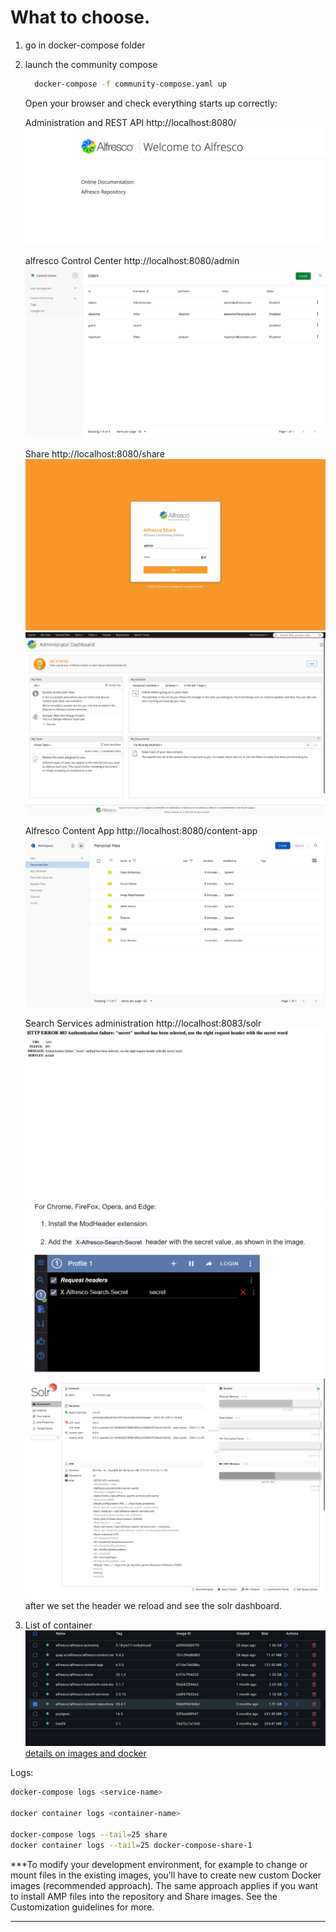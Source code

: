# What to choose.
1. go in docker-compose folder
2. launch the community compose 
   ```bash
     docker-compose -f community-compose.yaml up

   ```
  
    Open your browser and check everything starts up correctly:

    Administration and REST API  http://localhost:8080/
    ![alt text](image.png)


    alfresco Control Center	 http://localhost:8080/admin
    ![alt text](image-1.png)

    Share	http://localhost:8080/share
    ![alt text](image-2.png)
    ![alt text](image-3.png)

    Alfresco Content App	http://localhost:8080/content-app
    ![alt text](image-4.png)

    Search Services administration	http://localhost:8083/solr
    ![alt text](image-5.png)
    ![alt text](image-8.png)
    ![alt text](image-9.png)
    after we set the header we reload and see the solr dashboard.
3. List of container
   ![alt text](image-7.png)
[details on images and docker](https://docs.alfresco.com/content-services/community/install/containers/docker-compose/#:~:text=Verify%20that%20all%20the%20services%20started%20correctly.)

Logs:
 ```bash
docker-compose logs <service-name>

docker container logs <container-name>

docker-compose logs --tail=25 share
docker container logs --tail=25 docker-compose-share-1

```

***To modify your development environment, for example to change or mount files in the existing images, you’ll have to create new custom Docker images (recommended approach). The same approach applies if you want to install AMP files into the repository and Share images. See the Customization guidelines for more.
***
